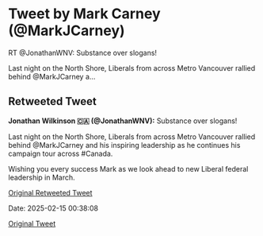 # Tweet by Mark Carney (@MarkJCarney)

RT @JonathanWNV: Substance over slogans!

Last night on the North Shore, Liberals from across Metro Vancouver rallied behind @MarkJCarney a…

## Retweeted Tweet

**Jonathan Wilkinson 🇨🇦 (@JonathanWNV):** Substance over slogans!

Last night on the North Shore, Liberals from across Metro Vancouver rallied behind @MarkJCarney and his inspiring leadership as he continues his campaign tour across #Canada. 

Wishing you every success Mark as we look ahead to new Liberal federal leadership in March.

[Original Retweeted Tweet](https://x.com/JonathanWNV/status/1890227836604018953)

Date: 2025-02-15 00:38:08

[Original Tweet](https://x.com/MarkJCarney/status/1890561194043269235)
